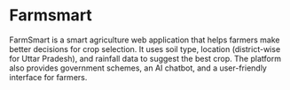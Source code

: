 # Farmsmart
FarmSmart is a smart agriculture web application that helps farmers make better decisions for crop selection. It uses soil type, location (district-wise for Uttar Pradesh), and rainfall data to suggest the best crop. The platform also provides government schemes, an AI chatbot, and a user-friendly interface for farmers.
